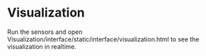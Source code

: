# Visualization

Run the sensors and open Visualization/interface/static/interface/visualization.html to see the visualization in realtime.
